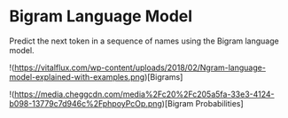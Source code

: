 # Bigram Language Model

Predict the next token in a sequence of names using the Bigram language model.

!(https://vitalflux.com/wp-content/uploads/2018/02/Ngram-language-model-explained-with-examples.png)[Bigrams]

!(https://media.cheggcdn.com/media%2Fc20%2Fc205a5fa-33e3-4124-b098-13779c7d946c%2FphpoyPcOp.png)[Bigram Probabilities]
